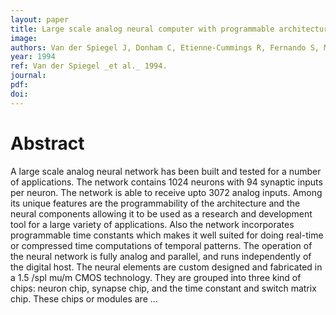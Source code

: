 ```yaml
---
layout: paper
title: Large scale analog neural computer with programmable architecture and programmable time constants for temporal pattern analysis
image:
authors: Van der Spiegel J, Donham C, Etienne-Cummings R, Fernando S, Mueller P, and Blackman D.
year: 1994
ref: Van der Spiegel _et al._ 1994.
journal:
pdf:
doi:
---
```


# Abstract
A large scale analog neural network has been built and tested for a number of applications. The network contains 1024 neurons with 94 synaptic inputs per neuron. The network is able to receive upto 3072 analog inputs. Among its unique features are the programmability of the architecture and the neural components allowing it to be used as a research and development tool for a large variety of applications. Also the network incorporates programmable time constants which makes it well suited for doing real-time or compressed time computations of temporal patterns. The operation of the neural network is fully analog and parallel, and runs independently of the digital host. The neural elements are custom designed and fabricated in a 1.5 /spl mu/m CMOS technology. They are grouped into three kind of chips: neuron chip, synapse chip, and the time constant and switch matrix chip. These chips or modules are …
